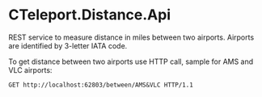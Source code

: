 # CTeleport.Distance.Api
REST service to measure distance in miles between two airports. Airports are identified by 3-letter IATA code.

To get distance between two airports use HTTP call, sample for AMS and VLC airports:
```
GET http://localhost:62803/between/AMS&VLC HTTP/1.1
```


